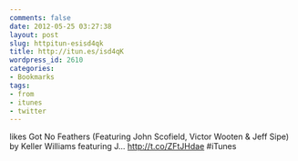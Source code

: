 ```yaml
---
comments: false
date: 2012-05-25 03:27:38
layout: post
slug: httpitun-esisd4qk
title: http://itun.es/isd4qK
wordpress_id: 2610
categories:
- Bookmarks
tags:
- from
- itunes
- twitter
---
```


likes Got No Feathers (Featuring John Scofield, Victor Wooten & Jeff Sipe) by Keller Williams featuring J... http://t.co/ZFtJHdae #iTunes

